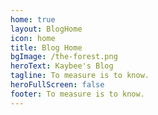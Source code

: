 ```yaml
---
home: true
layout: BlogHome
icon: home
title: Blog Home
bgImage: /the-forest.png
heroText: Kaybee's Blog
tagline: To measure is to know.
heroFullScreen: false
footer: To measure is to know.
---
```

